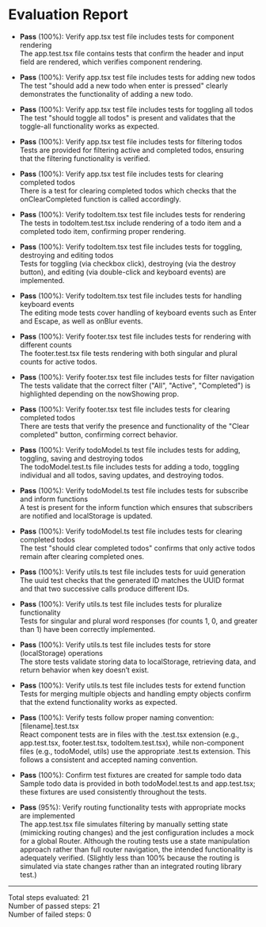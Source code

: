 # Evaluation Report

- **Pass** (100%): Verify app.tsx test file includes tests for component rendering  
  The app.test.tsx file contains tests that confirm the header and input field are rendered, which verifies component rendering.

- **Pass** (100%): Verify app.tsx test file includes tests for adding new todos  
  The test "should add a new todo when enter is pressed" clearly demonstrates the functionality of adding a new todo.

- **Pass** (100%): Verify app.tsx test file includes tests for toggling all todos  
  The test "should toggle all todos" is present and validates that the toggle-all functionality works as expected.

- **Pass** (100%): Verify app.tsx test file includes tests for filtering todos  
  Tests are provided for filtering active and completed todos, ensuring that the filtering functionality is verified.

- **Pass** (100%): Verify app.tsx test file includes tests for clearing completed todos  
  There is a test for clearing completed todos which checks that the onClearCompleted function is called accordingly.

- **Pass** (100%): Verify todoItem.tsx test file includes tests for rendering  
  The tests in todoItem.test.tsx include rendering of a todo item and a completed todo item, confirming proper rendering.

- **Pass** (100%): Verify todoItem.tsx test file includes tests for toggling, destroying and editing todos  
  Tests for toggling (via checkbox click), destroying (via the destroy button), and editing (via double-click and keyboard events) are implemented.

- **Pass** (100%): Verify todoItem.tsx test file includes tests for handling keyboard events  
  The editing mode tests cover handling of keyboard events such as Enter and Escape, as well as onBlur events.

- **Pass** (100%): Verify footer.tsx test file includes tests for rendering with different counts  
  The footer.test.tsx file tests rendering with both singular and plural counts for active todos.

- **Pass** (100%): Verify footer.tsx test file includes tests for filter navigation  
  The tests validate that the correct filter ("All", "Active", "Completed") is highlighted depending on the nowShowing prop.

- **Pass** (100%): Verify footer.tsx test file includes tests for clearing completed todos  
  There are tests that verify the presence and functionality of the "Clear completed" button, confirming correct behavior.

- **Pass** (100%): Verify todoModel.ts test file includes tests for adding, toggling, saving and destroying todos  
  The todoModel.test.ts file includes tests for adding a todo, toggling individual and all todos, saving updates, and destroying todos.

- **Pass** (100%): Verify todoModel.ts test file includes tests for subscribe and inform functions  
  A test is present for the inform function which ensures that subscribers are notified and localStorage is updated.

- **Pass** (100%): Verify todoModel.ts test file includes tests for clearing completed todos  
  The test "should clear completed todos" confirms that only active todos remain after clearing completed ones.

- **Pass** (100%): Verify utils.ts test file includes tests for uuid generation  
  The uuid test checks that the generated ID matches the UUID format and that two successive calls produce different IDs.

- **Pass** (100%): Verify utils.ts test file includes tests for pluralize functionality  
  Tests for singular and plural word responses (for counts 1, 0, and greater than 1) have been correctly implemented.

- **Pass** (100%): Verify utils.ts test file includes tests for store (localStorage) operations  
  The store tests validate storing data to localStorage, retrieving data, and return behavior when key doesn’t exist.

- **Pass** (100%): Verify utils.ts test file includes tests for extend function  
  Tests for merging multiple objects and handling empty objects confirm that the extend functionality works as expected.

- **Pass** (100%): Verify tests follow proper naming convention: [filename].test.tsx  
  React component tests are in files with the .test.tsx extension (e.g., app.test.tsx, footer.test.tsx, todoItem.test.tsx), while non-component files (e.g., todoModel, utils) use the appropriate .test.ts extension. This follows a consistent and accepted naming convention.

- **Pass** (100%): Confirm test fixtures are created for sample todo data  
  Sample todo data is provided in both todoModel.test.ts and app.test.tsx; these fixtures are used consistently throughout the tests.

- **Pass** (95%): Verify routing functionality tests with appropriate mocks are implemented  
  The app.test.tsx file simulates filtering by manually setting state (mimicking routing changes) and the jest configuration includes a mock for a global Router. Although the routing tests use a state manipulation approach rather than full router navigation, the intended functionality is adequately verified. (Slightly less than 100% because the routing is simulated via state changes rather than an integrated routing library test.)

---

Total steps evaluated: 21  
Number of passed steps: 21  
Number of failed steps: 0